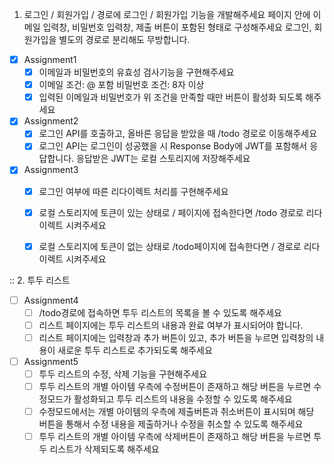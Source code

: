 1. 로그인 / 회원가입
   / 경로에 로그인 / 회원가입 기능을 개발해주세요
   페이지 안에 이메일 입력창, 비밀번호 입력창, 제출 버튼이 포함된 형태로 구성해주세요
   로그인, 회원가입을 별도의 경로로 분리해도 무방합니다.


- [x] Assignment1 
  - [x] 이메일과 비밀번호의 유효성 검사기능을 구현해주세요
  - [x] 이메일 조건: @ 포함  비밀번호 조건: 8자 이상
  - [x]  입력된 이메일과 비밀번호가 위 조건을 만족할 때만 버튼이 활성화 되도록 해주세요
- [x] Assignment2 
  - [x] 로그인 API를 호출하고, 올바른 응답을 받았을 때 /todo 경로로 이동해주세요 
  - [x] 로그인 API는 로그인이 성공했을 시 Response Body에 JWT를 포함해서 응답합니다. 응답받은 JWT는 로컬 스토리지에 저장해주세요
- [x] Assignment3 
   - [x] 로그인 여부에 따른 리다이렉트 처리를 구현해주세요
   - [x] 로컬 스토리지에 토큰이 있는 상태로 / 페이지에 접속한다면 /todo 경로로 리다이렉트 시켜주세요 
   - [x]  로컬 스토리지에 토큰이 없는 상태로 /todo페이지에 접속한다면 / 경로로 리다이렉트 시켜주세요


:: 2. 투두 리스트

- [ ] Assignment4
  - [ ] /todo경로에 접속하면 투두 리스트의 목록을 볼 수 있도록 해주세요
  - [ ] 리스트 페이지에는 투두 리스트의 내용과 완료 여부가 표시되어야 합니다.
  - [ ] 리스트 페이지에는 입력창과 추가 버튼이 있고, 추가 버튼을 누르면 입력창의 내용이 새로운 투두 리스트로 추가되도록 해주세요
- [ ] Assignment5
  - [ ] 투두 리스트의 수정, 삭제 기능을 구현해주세요
  - [ ] 투두 리스트의 개별 아이템 우측에 수정버튼이 존재하고 해당 버튼을 누르면 수정모드가 활성화되고 투두 리스트의 내용을 수정할 수 있도록 해주세요
  - [ ] 수정모드에서는 개별 아이템의 우측에 제출버튼과 취소버튼이 표시되며 해당 버튼을 통해서 수정 내용을 제출하거나 수정을 취소할 수 있도록 해주세요
  - [ ] 투두 리스트의 개별 아이템 우측에 삭제버튼이 존재하고 해당 버튼을 누르면 투두 리스트가 삭제되도록 해주세요
